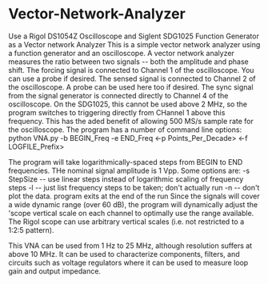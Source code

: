 # Vector-Network-Analyzer
Use a Rigol DS1054Z Oscilloscope and Siglent SDG1025 Function Generator as a Vector network Analyzer
This is a simple vector network analyzer using a function generator and an oscilloscope. A vector network analyzer measures the ratio between two signals -- both the amplitude and phase shift. 
The forcing signal is connected to Channel 1 of the oscilloscope. You can use a probe if desired.
The sensed signal is connected to Channel 2 of the oscilloscope. A probe can be used here too if desired. 
The sync signal from the signal generator is connected directly to Channel 4 of the oscilloscope. On the SDG1025, this cannot be used above 2 MHz, so the program switches to triggering directly from CHannel 1 above this frequency. This has the aded benefit of allowing 500 MS/s sample rate for the oscilloscope. 
The program has a number of command line options:
python VNA.py -b BEGIN_Freq -e END_Freq <-p Points_Per_Decade> <-f LOGFILE_Prefix>

The program will take logarithmically-spaced steps from BEGIN to END frequencies. THe nominal signal amplitude is 1 Vpp.
Some options are:
  -s StepSize -- use linear steps instead of logarithmic scaling of frequency steps
  -l -- just list frequency steps to be taken; don't actually run
  -n -- don't plot the data. program exits at the end of the run
  Since the signals will cover a wide dynamic range (over 60 dB), the program will dynamically adjust the 'scope vertical scale on each channel to optimally use the range available. The Rigol scope can use arbitrary vertical scales (i.e. not restricted to a 1:2:5 pattern).
  
  This VNA can be used from 1 Hz to 25 MHz, although resolution suffers at above 10 MHz. It can be used to characterize components, filters, and circuits such as voltage regulators where it can be used to measure loop gain and output impedance.
